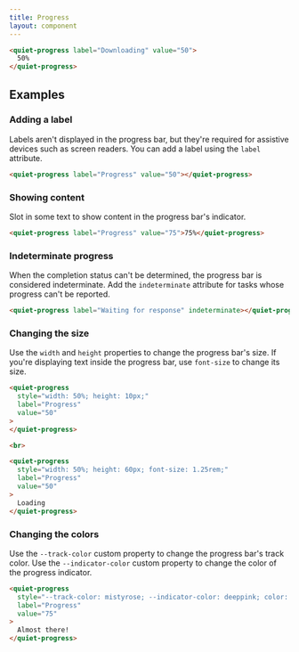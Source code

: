 ```yaml
---
title: Progress
layout: component
---
```


```html {.example}
<quiet-progress label="Downloading" value="50">
  50%
</quiet-progress>
```

## Examples

### Adding a label

Labels aren't displayed in the progress bar, but they're required for assistive devices such as screen readers. You can add a label using the `label` attribute.

```html {.example}
<quiet-progress label="Progress" value="50"></quiet-progress>
```

### Showing content

Slot in some text to show content in the progress bar's indicator.

```html {.example}
<quiet-progress label="Progress" value="75">75%</quiet-progress>
```

### Indeterminate progress

When the completion status can't be determined, the progress bar is considered indeterminate. Add the `indeterminate` attribute for tasks whose progress can't be reported.

```html {.example}
<quiet-progress label="Waiting for response" indeterminate></quiet-progress>
```

### Changing the size

Use the `width` and `height` properties to change the progress bar's size. If you're displaying text inside the progress bar, use `font-size` to change its size.

```html {.example}
<quiet-progress 
  style="width: 50%; height: 10px;"
  label="Progress"
  value="50"
>
</quiet-progress>

<br>

<quiet-progress 
  style="width: 50%; height: 60px; font-size: 1.25rem;"
  label="Progress"
  value="50"
>
  Loading
</quiet-progress>
```

### Changing the colors

Use the `--track-color` custom property to change the progress bar's track color. Use the `--indicator-color` custom property to change the color of the progress indicator.

```html {.example}
<quiet-progress 
  style="--track-color: mistyrose; --indicator-color: deeppink; color: white;"
  label="Progress" 
  value="75"
>
  Almost there!
</quiet-progress>
```
